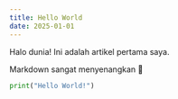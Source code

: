 ```yaml
---
title: Hello World
date: 2025-01-01
---
```


Halo dunia! Ini adalah artikel pertama saya.

Markdown sangat menyenangkan 🎉

```python
print("Hello World!")
```
